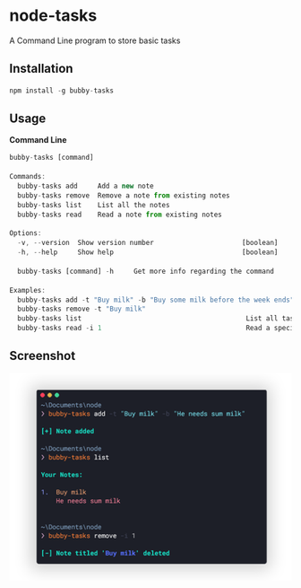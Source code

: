 # node-tasks
A Command Line program to store basic tasks

## Installation
```javascript
npm install -g bubby-tasks
```

## Usage

**Command Line**
```javascript
bubby-tasks [command]

Commands:
  bubby-tasks add     Add a new note
  bubby-tasks remove  Remove a note from existing notes
  bubby-tasks list    List all the notes
  bubby-tasks read    Read a note from existing notes

Options:
  -v, --version  Show version number                      [boolean]
  -h, --help     Show help                                [boolean]
  
  bubby-tasks [command] -h     Get more info regarding the command
  
Examples:
  bubby-tasks add -t "Buy milk" -b "Buy some milk before the week ends"    
  bubby-tasks remove -t "Buy milk"
  bubby-tasks list                                         List all tasks in a short form
  bubby-tasks read -i 1                                    Read a specific task without any truncation/ellipsis
```

## Screenshot
![bubby-tasks](screenshot.png)
